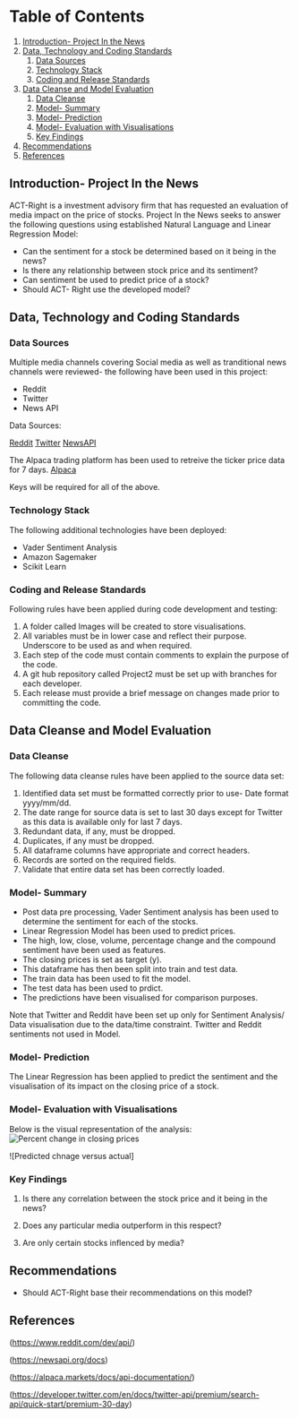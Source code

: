 # Table of Contents
1. [Introduction- Project In the News](#Introduction)
2. [Data, Technology and Coding Standards](#Paragraph1)
   1. [Data Sources](#SubParagraph1)
   2. [Technology Stack](#Subparagraph2) 
   3. [Coding and Release Standards](#Subparagraph3)
3. [Data Cleanse and Model Evaluation](#Paragraph2)
   1. [Data Cleanse](#SubParagraph4)
   2. [Model- Summary](#SubParagraph5)
   3. [Model- Prediction](#Subparagraph6) 
   4. [Model- Evaluation with Visualisations](#Subparagraph7)
   5. [Key Findings](#Subparagraph8)   
4. [Recommendations](#Paragraph3)
5. [References](#Paragraph4)

<div style="page-break-after: always;"></div>

## Introduction- Project In the News <a name="Introduction"></a>

ACT-Right is a investment advisory firm that has requested an evaluation of media impact on the price of stocks. Project In the News seeks to answer the following questions using established Natural Language and Linear Regression Model:

- Can the sentiment for a stock be determined based on it being in the news?
- Is there any relationship between stock price and its sentiment? 
- Can sentiment be used to predict price of a stock?
- Should ACT- Right use the developed model?

## Data, Technology and Coding Standards <a name="paragraph1"></a>
### Data Sources <a name="subparagraph1"></a>

Multiple media channels covering Social media as well as tranditional news channels were reviewed- the following have been used in this project:

- Reddit
- Twitter
- News API 

Data Sources:

[Reddit](https://www.reddit.com/dev/api/)
[Twitter](?)
[NewsAPI](https://newsapi.org/docs)

The Alpaca trading platform has been used to retreive the ticker price data for 7 days.
[Alpaca](https://alpaca.markets/docs/api-documentation/)

Keys will be required for all of the above.

### Technology Stack <a name="subparagraph2"></a>

The following additional technologies have been deployed:
- Vader Sentiment Analysis
- Amazon Sagemaker
- Scikit Learn


### Coding and Release Standards <a name="subparagraph3"></a>

Following rules have been applied during code development and testing:
1. A folder called Images will be created to store visualisations.
2. All variables must be in lower case and reflect their purpose. Underscore to be used as and when required. 
4. Each step of the code must contain comments to explain the purpose of the code.
5. A git hub repository called Project2 must be set up with branches for each developer.
6. Each release must provide a brief message on changes made prior to committing the code.

## Data Cleanse and Model Evaluation <a name="paragraph2"></a>
### Data Cleanse <a name="subparagraph4"></a>

The following data cleanse rules have been applied to the source data set:

1. Identified data set must be formatted correctly prior to use- Date format yyyy/mm/dd.
2. The date range for source data is set to last 30 days except for Twitter as this data is available only for last 7 days.
3. Redundant data, if any, must be dropped.
4. Duplicates, if any must be dropped.
5. All dataframe columns have appropriate and correct headers.
6. Records are sorted on the required fields.
7. Validate that entire data set has been correctly loaded.

### Model- Summary <a name="subparagraph5"></a>

- Post data pre processing, Vader Sentiment analysis has been used to determine the sentiment for each of the stocks. 
- Linear Regression Model has been used to predict prices.
- The high, low, close, volume, percentage change and the compound sentiment have been used as features.
- The closing prices is set as target (y).
- This dataframe has then been split into train and test data.
- The train data has been used to fit the model.
- The test data has been used to prdict.
- The predictions have been visualised for comparison purposes.

Note that Twitter and Reddit have been set up only for Sentiment Analysis/ Data visualisation due to the data/time constraint. Twitter and Reddit sentiments not used in Model.

### Model- Prediction <a name="subparagraph6"></a>
The Linear Regression has been applied to predict the sentiment and the visualisation of its impact on the closing price of a stock.


### Model- Evaluation with Visualisations <a name="subparagraph7"></a>

Below is the visual representation of the analysis:
![Percent  change in closing prices](https://github.com/chirathlv/Project1/blob/Renu/Images/Total%20Wine%20Sales%20per%20Income%20Bracket.png)

![Predicted chnage versus actual]


### Key Findings <a name="subparagraph8"></a>

1. Is there any correlation between the stock price and it being in the news? 


2. Does any particular media outperform in this respect?


3. Are only certain stocks inflenced by media? 



## Recommendations <a name="paragraph3"></a>

- Should ACT-Right base their recommendations on this model?


## References <a name="paragraph4"></a>
(https://www.reddit.com/dev/api/)

(https://newsapi.org/docs)

(https://alpaca.markets/docs/api-documentation/)

(https://developer.twitter.com/en/docs/twitter-api/premium/search-api/quick-start/premium-30-day)

